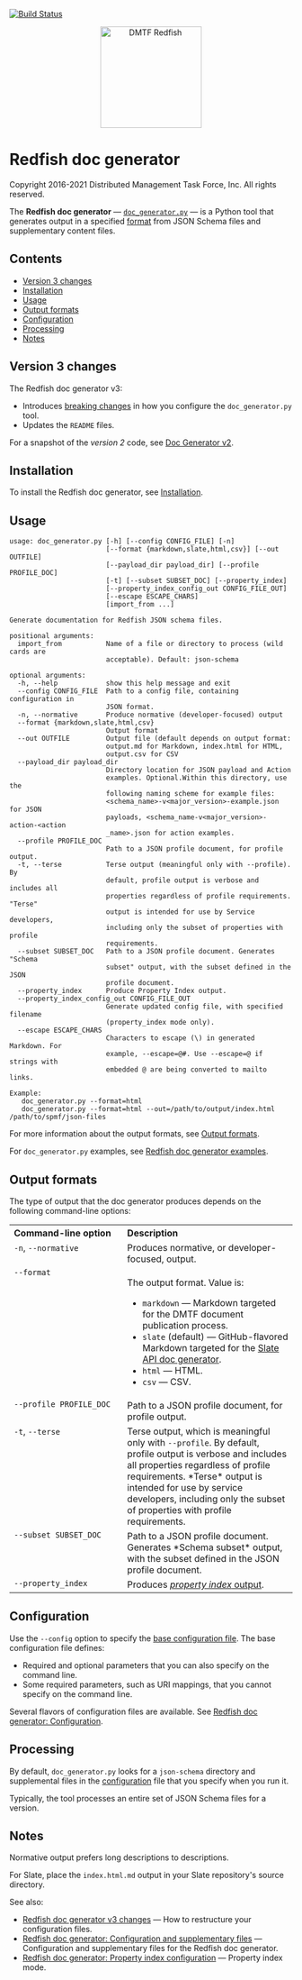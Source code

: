[![Build Status](https://travis-ci.com/DMTF/Redfish-Tools.svg?branch=master)](https://travis-ci.com/github/DMTF/Redfish-Tools)
<p align="center">
  <img src="http://redfish.dmtf.org/sites/all/themes/dmtf2015/images/dmtf-redfish-logo.png" alt="DMTF Redfish" width=180>

# Redfish doc generator

Copyright 2016-2021 Distributed Management Task Force, Inc. All rights reserved.

The **Redfish doc generator** &mdash; [`doc_generator.py`](doc_generator.py "doc_generator.py") &mdash; is a Python tool that generates output in a specified [format](#output-formats) from JSON Schema files and supplementary content files.

## Contents

* [Version 3 changes](#version-3-changes)
* [Installation](#installation)
* [Usage](#usage)
* [Output formats](#output-formats)
* [Configuration](#configuration)
* [Processing](#processing)
* [Notes](#notes)

## Version 3 changes

The Redfish doc generator v3:

* Introduces [breaking changes](CHANGES_v2_to_v3.md) in how you configure the `doc_generator.py` tool.
* Updates the `README` files.

For a snapshot of the *version 2* code, see [Doc Generator v2](https://github.com/DMTF/Redfish-Tools/releases/tag/doc_gen_v2.0.0 "https://github.com/DMTF/Redfish-Tools/releases/tag/doc_gen_v2.0.0").

## Installation

To install the Redfish doc generator, see [Installation](../README.md#installation "../README.md#installation").

## Usage

```text
usage: doc_generator.py [-h] [--config CONFIG_FILE] [-n]
                        [--format {markdown,slate,html,csv}] [--out OUTFILE]
                        [--payload_dir payload_dir] [--profile PROFILE_DOC]
                        [-t] [--subset SUBSET_DOC] [--property_index]
                        [--property_index_config_out CONFIG_FILE_OUT]
                        [--escape ESCAPE_CHARS]
                        [import_from ...]

Generate documentation for Redfish JSON schema files.

positional arguments:
  import_from           Name of a file or directory to process (wild cards are
                        acceptable). Default: json-schema

optional arguments:
  -h, --help            show this help message and exit
  --config CONFIG_FILE  Path to a config file, containing configuration in
                        JSON format.
  -n, --normative       Produce normative (developer-focused) output
  --format {markdown,slate,html,csv}
                        Output format
  --out OUTFILE         Output file (default depends on output format:
                        output.md for Markdown, index.html for HTML,
                        output.csv for CSV
  --payload_dir payload_dir
                        Directory location for JSON payload and Action
                        examples. Optional.Within this directory, use the
                        following naming scheme for example files:
                        <schema_name>-v<major_version>-example.json for JSON
                        payloads, <schema_name-v<major_version>-action-<action
                        _name>.json for action examples.
  --profile PROFILE_DOC
                        Path to a JSON profile document, for profile output.
  -t, --terse           Terse output (meaningful only with --profile). By
                        default, profile output is verbose and includes all
                        properties regardless of profile requirements. "Terse"
                        output is intended for use by Service developers,
                        including only the subset of properties with profile
                        requirements.
  --subset SUBSET_DOC   Path to a JSON profile document. Generates "Schema
                        subset" output, with the subset defined in the JSON
                        profile document.
  --property_index      Produce Property Index output.
  --property_index_config_out CONFIG_FILE_OUT
                        Generate updated config file, with specified filename
                        (property_index mode only).
  --escape ESCAPE_CHARS
                        Characters to escape (\) in generated Markdown. For
                        example, --escape=@#. Use --escape=@ if strings with
                        embedded @ are being converted to mailto links.

Example:
   doc_generator.py --format=html
   doc_generator.py --format=html --out=/path/to/output/index.html /path/to/spmf/json-files
```

For more information about the output formats, see [Output formats](#output-formats).

For `doc_generator.py` examples, see [Redfish doc generator examples](README_config_files.md#redfish-docs-generator-examples).

## Output formats

The type of output that the doc generator produces depends on the following command-line options:

<table width="100%">
   <col width="40%">
   <col width="60%">
   <tbody>
      <tr>
         <th align="left" valign="top">Command-line option</th>
         <th align="left" valign="top">Description</th>
      </tr>
      <tr>
         <td align="left" valign="top"><code>-n</code>,&nbsp;<code>--normative</code></td>
         <td align="left" valign="top">Produces normative, or developer-focused, output.</td>
      </tr>
      <tr>
         <td align="left" valign="top"><code>--format</code></td>
         <td align="left" valign="top">
            <p>The output format. Value is:</p>
            <ul>
               <li><code>markdown</code> &mdash; Markdown targeted for the DMTF document publication process.</li>
               <li><code>slate</code> (default) &mdash; GitHub-flavored Markdown targeted for the <a href="https://github.com/slatedocs/slate" title="https://github.com/slatedocs/slate">Slate API doc generator</a>.</li>
               <li><code>html</code> &mdash; HTML.</li>
               <li><code>csv</code> &mdash; CSV.</li>
            </ul>
         </td>
      </tr>
      <tr>
         <td align="left" valign="top"><code>--profile PROFILE_DOC</code></td>
         <td align="left" valign="top">Path to a JSON profile document, for profile output.</td>
      </tr>
      <tr>
         <td align="left" valign="top"><code>-t</code>,&nbsp;<code>--terse</code></td>
         <td align="left" valign="top">Terse output, which is meaningful only with <code>--profile</code>. By default, profile output is verbose and includes all properties regardless of profile requirements. *Terse* output is intended for use by service developers, including only the subset of properties with profile requirements.</td>
      </tr>
      <tr>
         <td align="left" valign="top"><code>--subset SUBSET_DOC</code></td>
         <td align="left" valign="top">Path to a JSON profile document. Generates *Schema subset* output, with the subset defined in the JSON profile document.</td>
      </tr>
      <tr>
         <td align="left" valign="top"><code>--property_index</code></td>
         <td align="left" valign="top">Produces <a href="README_Property_Index.md" title="README_Property_Index.md"><i>property index</i> output</a>.</td>
      </tr>
   </tbody>
</table>

## Configuration

Use the `--config` option to specify the [base configuration file](README_config_files.md "README_config_files.md"). The base configuration file defines:

* Required and optional parameters that you can also specify on the command line. 
* Some required parameters, such as URI mappings, that you cannot specify on the command line.

Several flavors of configuration files are available. See [Redfish doc generator: Configuration](README_config_files.md).

## Processing

By default, `doc_generator.py` looks for a `json-schema` directory and supplemental files in the [configuration](#configuration) file that you specify when you run it.

Typically, the tool processes an entire set of JSON Schema files for a version.

## Notes

Normative output prefers long descriptions to descriptions.

For Slate, place the `index.html.md` output in your Slate repository's source directory.

See also:

* [Redfish doc generator v3 changes](CHANGES_v2_to_v3.md "CHANGES_v2_to_v3.md") &mdash; How to restructure your configuration files.
* [Redfish doc generator: Configuration and supplementary files](README_config_files.md "README_config_files.md") &mdash; Configuration and supplementary files for the Redfish doc generator.
* [Redfish doc generator: Property index configuration](README_Property_Index.md "README_Property_Index.md") &mdash; Property index mode.
